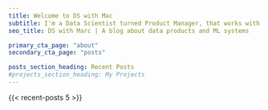 ```yaml
---
title: Welcome to DS with Mac
subtitle: I'm a Data Scientist turned Product Manager, that works with ML / AI powered data products. On this website I will share my thoughs, learnings and inspirations. All opinions here are my own.
seo_title: DS with Marc | A blog about data products and ML systems

primary_cta_page: "about"
secondary_cta_page: "posts"

posts_section_heading: Recent Posts
#projects_section_heading: My Projects
---
```


{{< recent-posts 5 >}}
